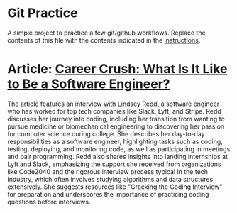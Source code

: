 # Git Practice
A simple project to practice a few git/github workflows.  Replace the contents of this file with the contents indicated in the [instructions](./instructions.md).

# Article: [Career Crush: What Is It Like to Be a Software Engineer?](https://hbr.org/2021/07/career-crush-what-is-it-like-to-be-a-software-engineer)

The article features an interview with Lindsey Redd, a software engineer who has worked for top tech companies like Slack, Lyft, and Stripe. Redd discusses her journey into coding, including her transition from wanting to pursue medicine or biomechanical engineering to discovering her passion for computer science during college. She describes her day-to-day responsibilities as a software engineer, highlighting tasks such as coding, testing, deploying, and monitoring code, as well as participating in meetings and pair programming. Redd also shares insights into landing internships at Lyft and Slack, emphasizing the support she received from organizations like Code2040 and the rigorous interview process typical in the tech industry, which often involves studying algorithms and data structures extensively. She suggests resources like "Cracking the Coding Interview" for preparation and underscores the importance of practicing coding questions before interviews.